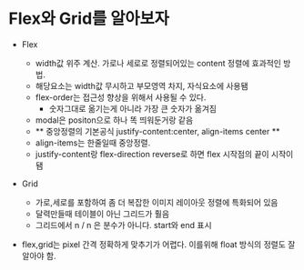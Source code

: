 # Flex와 Grid를 알아보자
-   Flex
	-  width값 위주 계산. 가로나 세로로 정렬되어있는 content 정렬에 효과적인 방법.    
	-   해당요소는 width값 무시하고 부모영역 차지, 자식요소에 사용됌   
	-   flex-order는 접근성 향상을 위해서 사용될 수 있다.
	    -   숫자그대로 옮기는게 아니라 가장 큰 숫자가 옮겨짐    
	-   modal은 positon으로 하나 똑 띄워둔거랑 같음   
	-   ** 중앙정렬의 기본공식 justify-content:center, align-items center  **
	- align-items는 한줄일때 중앙정렬.
	- justify-content랑 flex-direction reverse로 하면 flex 시작점의 끝이 시작이 됌
    
-   Grid
	- 가로,세로를 포함하여 좀 더 복잡한 이미지 레이아웃 정렬에 특화되어 있음
    -   달력만들때 테이블이 아닌 그리드가 훨음
    -   그리드에서 n / n 은 분수가 아니다. start와 end 표시
-   flex,grid는 pixel 간격 정확하게 맞추기가 어렵다. 이를위해 float 방식의 정렬도 잘 알아야 함.
